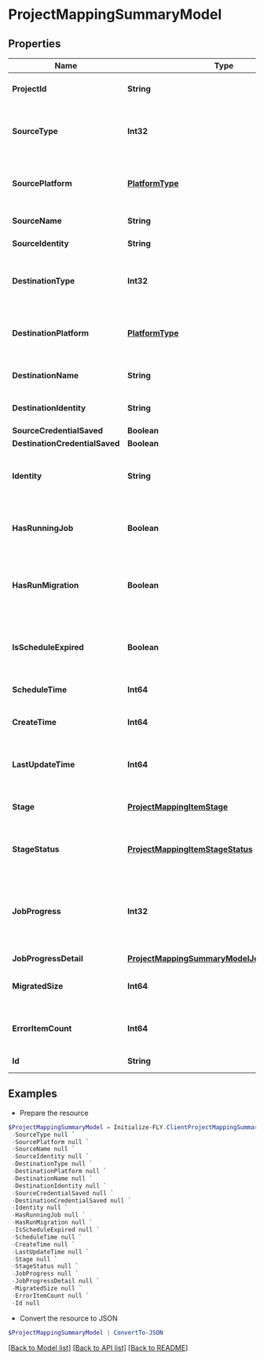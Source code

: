 # ProjectMappingSummaryModel
## Properties

Name | Type | Description | Notes
------------ | ------------- | ------------- | -------------
**ProjectId** | **String** | The GUID of the project against the project mapping | [optional] 
**SourceType** | **Int32** | The data type of source identity, refer to [**PlatformDataTypes**](PlatformDataTypes.md) for more details | [optional] 
**SourcePlatform** | [**PlatformType**](PlatformType.md) | The platform type of source identity, refer to PlatformType for more details | [optional] 
**SourceName** | **String** | The display name of source identity | [optional] 
**SourceIdentity** | **String** | The source identity of migration | [optional] 
**DestinationType** | **Int32** | The data type of destination identity, refer to [**PlatformDataTypes**](PlatformDataTypes.md) for more details | [optional] 
**DestinationPlatform** | [**PlatformType**](PlatformType.md) | The platform type of source identity, refer to PlatformType for more details | [optional] 
**DestinationName** | **String** | The display name of destination identity | [optional] 
**DestinationIdentity** | **String** | The destination identity of migration | [optional] 
**SourceCredentialSaved** | **Boolean** | Deprecated | [optional] 
**DestinationCredentialSaved** | **Boolean** | Deprecated | [optional] 
**Identity** | **String** | The identity of the mapping calculated based on the information of this mapping | [optional] 
**HasRunningJob** | **Boolean** | A boolean value indicates whether a job is executed against the mapping | [optional] [readonly] 
**HasRunMigration** | **Boolean** | A boolean value indicates whether migration has been performed before against the mapping | [optional] [readonly] 
**IsScheduleExpired** | **Boolean** | A boolean value indicates whether schedule time of migration job has expired against the mapping | [optional] 
**ScheduleTime** | **Int64** | The schedule time of migration job | [optional] 
**CreateTime** | **Int64** | The create time of the project mapping in .NET ticks | [optional] 
**LastUpdateTime** | **Int64** | The last updated time of the project mapping in .NET ticks | [optional] 
**Stage** | [**ProjectMappingItemStage**](ProjectMappingItemStage.md) | Current or previous migration stage of the project mapping | [optional] 
**StageStatus** | [**ProjectMappingItemStageStatus**](ProjectMappingItemStageStatus.md) | The status of current migration stage against the project mapping | [optional] 
**JobProgress** | **Int32** | The migration job progress of the project mapping, only available for the project mapping which is executing migration job | [optional] 
**JobProgressDetail** | [**ProjectMappingSummaryModelJobProgressDetail**](ProjectMappingSummaryModelJobProgressDetail.md) |  | [optional] 
**MigratedSize** | **Int64** | The data size already migrated against the project mapping | [optional] 
**ErrorItemCount** | **Int64** | The error account during migration job against the project mapping | [optional] 
**Id** | **String** | The GUID of the object | [optional] 

## Examples

- Prepare the resource
```powershell
$ProjectMappingSummaryModel = Initialize-FLY.ClientProjectMappingSummaryModel  -ProjectId null `
 -SourceType null `
 -SourcePlatform null `
 -SourceName null `
 -SourceIdentity null `
 -DestinationType null `
 -DestinationPlatform null `
 -DestinationName null `
 -DestinationIdentity null `
 -SourceCredentialSaved null `
 -DestinationCredentialSaved null `
 -Identity null `
 -HasRunningJob null `
 -HasRunMigration null `
 -IsScheduleExpired null `
 -ScheduleTime null `
 -CreateTime null `
 -LastUpdateTime null `
 -Stage null `
 -StageStatus null `
 -JobProgress null `
 -JobProgressDetail null `
 -MigratedSize null `
 -ErrorItemCount null `
 -Id null
```

- Convert the resource to JSON
```powershell
$ProjectMappingSummaryModel | ConvertTo-JSON
```

[[Back to Model list]](../README.md#documentation-for-models) [[Back to API list]](../README.md#documentation-for-api-endpoints) [[Back to README]](../README.md)
